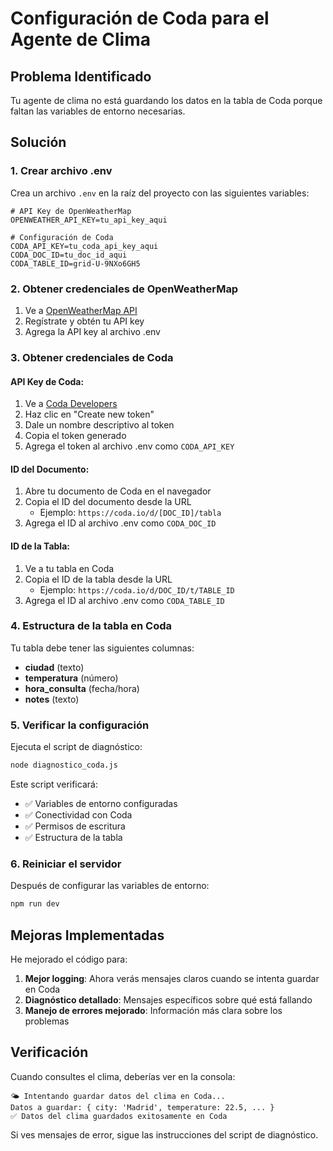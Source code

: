 # Configuración de Coda para el Agente de Clima

## Problema Identificado

Tu agente de clima no está guardando los datos en la tabla de Coda porque faltan las variables de entorno necesarias.

## Solución

### 1. Crear archivo .env

Crea un archivo `.env` en la raíz del proyecto con las siguientes variables:

```env
# API Key de OpenWeatherMap
OPENWEATHER_API_KEY=tu_api_key_aqui

# Configuración de Coda
CODA_API_KEY=tu_coda_api_key_aqui
CODA_DOC_ID=tu_doc_id_aqui
CODA_TABLE_ID=grid-U-9NXo6GH5
```

### 2. Obtener credenciales de OpenWeatherMap

1. Ve a [OpenWeatherMap API](https://openweathermap.org/api)
2. Regístrate y obtén tu API key
3. Agrega la API key al archivo .env

### 3. Obtener credenciales de Coda

#### API Key de Coda:
1. Ve a [Coda Developers](https://coda.io/developers)
2. Haz clic en "Create new token"
3. Dale un nombre descriptivo al token
4. Copia el token generado
5. Agrega el token al archivo .env como `CODA_API_KEY`

#### ID del Documento:
1. Abre tu documento de Coda en el navegador
2. Copia el ID del documento desde la URL
   - Ejemplo: `https://coda.io/d/[DOC_ID]/tabla`
3. Agrega el ID al archivo .env como `CODA_DOC_ID`

#### ID de la Tabla:
1. Ve a tu tabla en Coda
2. Copia el ID de la tabla desde la URL
   - Ejemplo: `https://coda.io/d/DOC_ID/t/TABLE_ID`
3. Agrega el ID al archivo .env como `CODA_TABLE_ID`

### 4. Estructura de la tabla en Coda

Tu tabla debe tener las siguientes columnas:
- **ciudad** (texto)
- **temperatura** (número)
- **hora_consulta** (fecha/hora)
- **notes** (texto)

### 5. Verificar la configuración

Ejecuta el script de diagnóstico:

```bash
node diagnostico_coda.js
```

Este script verificará:
- ✅ Variables de entorno configuradas
- ✅ Conectividad con Coda
- ✅ Permisos de escritura
- ✅ Estructura de la tabla

### 6. Reiniciar el servidor

Después de configurar las variables de entorno:

```bash
npm run dev
```

## Mejoras Implementadas

He mejorado el código para:

1. **Mejor logging**: Ahora verás mensajes claros cuando se intenta guardar en Coda
2. **Diagnóstico detallado**: Mensajes específicos sobre qué está fallando
3. **Manejo de errores mejorado**: Información más clara sobre los problemas

## Verificación

Cuando consultes el clima, deberías ver en la consola:

```
🌤️ Intentando guardar datos del clima en Coda...
Datos a guardar: { city: 'Madrid', temperature: 22.5, ... }
✅ Datos del clima guardados exitosamente en Coda
```

Si ves mensajes de error, sigue las instrucciones del script de diagnóstico.
